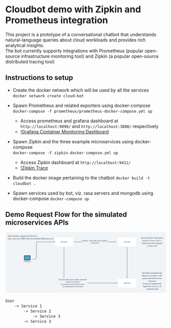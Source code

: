 # Cloudbot demo with Zipkin and Prometheus integration

This project is a prototype of a conversational chatbot that understands natural-language queries about cloud workloads and provides rich analytical insights.  
The bot currently supports integrations with Prometheus (popular open-source infrastructure monitoring tool) and Zipkin (a popular open-source distributed tracing tool)  

## Instructions to setup  
* Create the docker network which will be used by all the services  
  `docker network create cloud-bot`  
 
* Spawn Prometheus and related exporters using docker-compose
  `docker-compose -f prometheus/prometheus-docker-compose.yml up`  
  
  * Access prometheus and grafana dashboard at `http://localhost:9090/` and `http://localhost:3000/` respectively  
  * [!Grafana Container Monitoring Dashboard](https://github.com/deepaknairrpf/cloudbot/blob/master/prometheus/screens/Grafana_Docker_Containers.png)
* Spawn Zipkin and the three example microservices using docker-compose  
  `docker-compose -f zipkin-docker-compose.yml up`  
  
  * Access Zipkin dashboard at `http://localhost:9411/`  
  * [!Zipkin Trace](https://github.com/deepaknairrpf/cloudbot/blob/master/docs/Trace.png)
 
* Build the docker image pertaining to the chatbot
  `docker build -t cloudbot .`

* Spawn services used by bot, viz. rasa servers and mongodb using docker-compose
  `docker-compose up`
  
  
## Demo Request Flow for the simulated microservices APIs

![Request Flow](https://github.com/deepaknairrpf/cloudbot/blob/master/docs/Microservices%20API.png)

```
User
    -> Service 1
        -> Service 2
            -> Service 3
        -> Service 3
```

